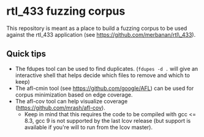 # rtl\_433 fuzzing corpus

This repository is meant as a place to build a fuzzing corpus to be used against the rtl\_433 application (see https://github.com/merbanan/rtl\_433).

## Quick tips

- The fdupes tool can be used to find duplicates. (`fdupes -d .` will give an interactive shell that helps decide which files to remove and which to keep)
- The afl-cmin tool (see https://github.com/google/AFL)  can be used for corpus minimization based on edge coverage.
- The afl-cov tool can help visualize coverage (https://github.com/mrash/afl-cov).
  - Keep in mind that this requires the code to be compiled with gcc <= 8.3, gcc 9 is not supported by the last lcov release (but support is available if you're will to run from the lcov master). 
